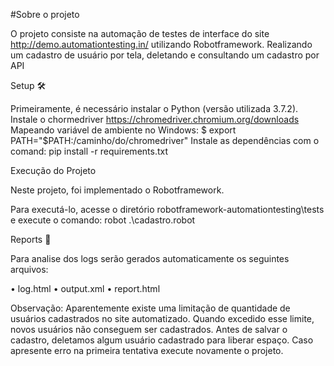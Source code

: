 #Sobre o projeto
 
O projeto consiste na automação de testes de interface do site http://demo.automationtesting.in/ utilizando Robotframework. Realizando um cadastro de usuário por tela, deletando e consultando um cadastro por API

Setup 🛠️

Primeiramente, é necessário instalar o Python (versão utilizada 3.7.2).
Instale o chormedriver https://chromedriver.chromium.org/downloads
Mapeando variável de ambiente no Windows:
$ export PATH="$PATH:/caminho/do/chromedriver"
Instale as dependências com o comand: pip install -r requirements.txt

Execução do Projeto

Neste projeto, foi implementado o Robotframework.

Para executá-lo, acesse o diretório robotframework-automationtesting\tests e execute o comando: robot .\cadastro.robot

Reports 📄

Para analise dos logs serão gerados automaticamente os seguintes arquivos:

•	log.html
•	output.xml
•	report.html

Observação: Aparentemente existe uma limitação de quantidade de usuários cadastrados no site automatizado. Quando excedido esse limite, novos usuários não conseguem ser cadastrados. Antes de salvar o cadastro, deletamos algum usuário cadastrado para liberar espaço. 
Caso apresente erro na primeira tentativa execute novamente o projeto.

